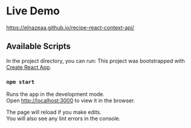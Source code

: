 # Live Demo

https://elnazeaa.github.io/recipe-react-context-api/

## Available Scripts

In the project directory, you can run:
This project was bootstrapped with [Create React App](https://elnazeaa.github.io/recipe-react-context-api/).

### `npm start`

Runs the app in the development mode.\
Open [http://localhost:3000](http://localhost:3000) to view it in the browser.

The page will reload if you make edits.\
You will also see any lint errors in the console.
